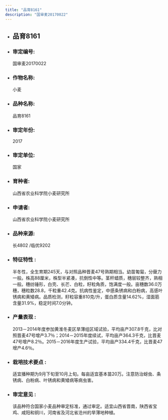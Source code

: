 ```yaml
---
title: "品育8161"
description: "国审麦20170022"
---
```

* ## 品育8161
* ###  审定编号:  
   国审麦20170022

*  ### 作物名称:  
   小麦

*   ###  品种名称: 
    品育8161

*   ### 审定年份: 
    2017

*   ### 审定单位:  
    国家

*   ### 育种者:  
    山西省农业科学院小麦研究所

*   ### 申请者:  
    山西省农业科学院小麦研究所

*   ### 品种来源:  
    长4802 /临优9202

*   ### 特征特性 : 
    半冬性，全生育期245天，与对照品种晋麦47号熟期相当。幼苗匍匐，分蘖力一般。株高88厘米，株型半紧凑，抗倒性中等。茎秆蜡质，穗层较整齐，熟相一般。穗纺锤形，白壳、长芒、白粒，籽粒角质，饱满度一般。亩穗数36.0万穗，穗粒数28.8，千粒重42.4克。抗病性鉴定，中感条锈病和白粉病，高感叶锈病和黄矮病。品质检测，籽粒容重810克/升，蛋白质含量14.62%，湿面筋含量31.9%，稳定时间7.0分钟。

*   ### 产量表现 : 
    2013－2014年度参加黄淮冬麦区旱薄组区域试验，平均亩产307.8千克，比对照晋麦47号增产3.7％；2014－2015年度续试，平均亩产364.3千克，比晋麦47号增产8.2％。2015－2016年度生产试验，平均亩产334.4千克，比晋麦47增产4.6％。

*   ### 栽培技术要点 : 
    适宜播种期为9月下旬至10月上旬。每亩适宜基本苗20万。注意防治蚜虫、条锈病、白粉病、叶锈病和黄矮病等病虫害。

*   ### 审定意见 : 
    该品种符合国家小麦品种审定标准，通过审定。适宜山西省晋南，陕西省宝鸡、咸阳和铜川，河南省及河北省沧州的旱薄地种植。
